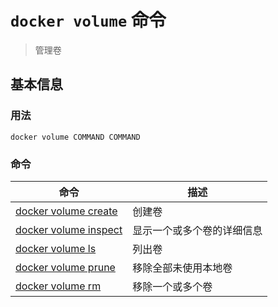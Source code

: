# `docker volume` 命令

> 管理卷

## 基本信息

### 用法

```
docker volume COMMAND COMMAND
```

### 命令

| 命令 | 描述 |
| ------------- | ------------- |
| [docker volume create](https://docs.docker.com/engine/reference/commandline/volume_create/) | 创建卷 |
| [docker volume inspect](https://docs.docker.com/engine/reference/commandline/volume_inspect/) | 显示一个或多个卷的详细信息 |
| [docker volume ls](https://docs.docker.com/engine/reference/commandline/volume_ls/) | 列出卷 |
| [docker volume prune](https://docs.docker.com/engine/reference/commandline/volume_prune/) | 移除全部未使用本地卷 |
| [docker volume rm](https://docs.docker.com/engine/reference/commandline/volume_rm/) | 移除一个或多个卷 |
